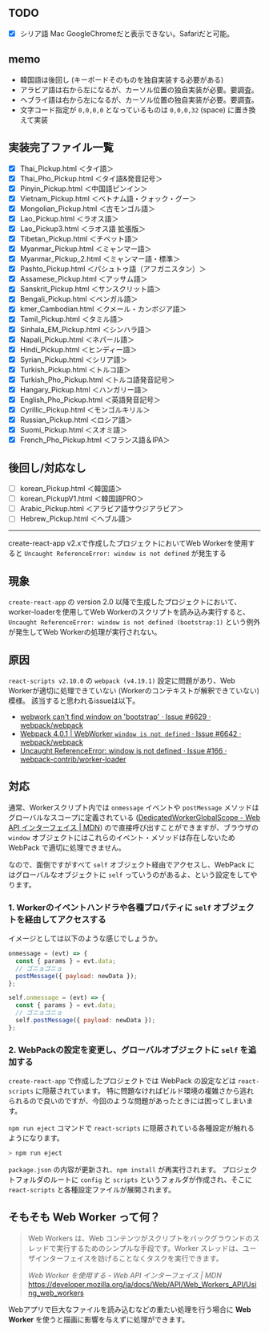 
## TODO

- [x] シリア語 Mac GoogleChromeだと表示できない。Safariだと可能。

## memo

- 韓国語は後回し (キーボードそのものを独自実装する必要がある)
- アラビア語は右から左になるが、カーソル位置の独自実装が必要。要調査。
- ヘブライ語は右から左になるが、カーソル位置の独自実装が必要。要調査。
- 文字コード指定が `0,0,0,0` となっているものは `0,0,0,32` (space) に置き換えて実装

## 実装完了ファイル一覧

- [x] Thai_Pickup.html ＜タイ語＞
- [x] Thai_Pho_Pickup.html ＜タイ語&amp;発音記号＞
- [x] Pinyin_Pickup.html ＜中国語ピンイン＞
- [x] Vietnam_Pickup.html ＜ベトナム語・クォック・グー＞
- [x] Mongolian_Pickup.html ＜古モンゴル語＞
- [x] Lao_Pickup.html ＜ラオス語＞
- [x] Lao_Pickup3.html ＜ラオス語 拡張版＞
- [x] Tibetan_Pickup.html ＜チベット語＞
- [x] Myanmar_Pickup.html ＜ミャンマー語＞
- [x] Myanmar_Pickup_2.html ＜ミャンマー語・標準＞
- [x] Pashto_Pickup.html ＜パシュトゥ語（アフガニスタン）＞
- [x] Assamese_Pickup.html ＜アッサム語＞
- [x] Sanskrit_Pickup.html ＜サンスクリット語＞
- [x] Bengali_Pickup.html ＜ベンガル語＞
- [x] kmer_Cambodian.html ＜クメール・カンボジア語＞
- [x] Tamil_Pickup.html ＜タミル語＞
- [x] Sinhala_EM_Pickup.html ＜シンハラ語＞
- [x] Napali_Pickup.html ＜ネパール語＞
- [x] Hindi_Pickup.html ＜ヒンディー語＞
- [x] Syrian_Pickup.html ＜シリア語＞
- [x] Turkish_Pickup.html ＜トルコ語＞
- [x] Turkish_Pho_Pickup.html ＜トルコ語発音記号＞
- [x] Hangary_Pickup.html ＜ハンガリー語＞
- [x] English_Pho_Pickup.html ＜英語発音記号＞
- [x] Cyrillic_Pickup.html ＜モンゴルキリル＞
- [x] Russian_Pickup.html ＜ロシア語＞
- [x] Suomi_Pickup.html ＜スオミ語＞
- [x] French_Pho_Pickup.html ＜フランス語＆IPA＞

## 後回し/対応なし

- [ ] korean_Pickup.html ＜韓国語＞
- [ ] korean_PickupV1.html ＜韓国語PRO＞
- [ ] Arabic_Pickup.html ＜アラビア語サウジアラビア＞
- [ ] Hebrew_Pickup.html ＜へブル語＞

---

create-react-app v2.xで作成したプロジェクトにおいてWeb Workerを使用すると `Uncaught ReferenceError: window is not defined` が発生する

## 現象

`create-react-app` の version 2.0 以降で生成したプロジェクトにおいて、worker-loaderを使用してWeb Workerのスクリプトを読み込み実行すると、`Uncaught ReferenceError: window is not defined (bootstrap:1)` という例外が発生してWeb Workerの処理が実行されない。

## 原因

`react-scripts v2.10.0` の `webpack (v4.19.1)` 設定に問題があり、Web Workerが適切に処理できていない (Workerのコンテキストが解釈できていない) 模様。
該当すると思われるissueは以下。

- [webwork can't find window on 'bootstrap' · Issue #6629 · webpack/webpack](https://github.com/webpack/webpack/issues/6629)
- [Webpack 4.0.1 | WebWorker `window is not defined` · Issue #6642 · webpack/webpack](https://github.com/webpack/webpack/issues/6642)
- [Uncaught ReferenceError: window is not defined · Issue #166 · webpack-contrib/worker-loader](https://github.com/webpack-contrib/worker-loader/issues/166)

## 対応

通常、Workerスクリプト内では `onmessage` イベントや `postMessage` メソッドはグローバルなスコープに定義されている ([DedicatedWorkerGlobalScope - Web API インターフェイス | MDN](https://developer.mozilla.org/ja/docs/Web/API/DedicatedWorkerGlobalScope)) ので直接呼び出すことができますが、ブラウザの `window` オブジェクトにはこれらのイベント・メソッドは存在しないため WebPack で適切に処理できません。

なので、面倒ですがすべて `self` オブジェクト経由でアクセスし、WebPack にはグローバルなオブジェクトに `self` っていうのがあるよ、という設定をしてやります。

### 1. Workerのイベントハンドラや各種プロパティに `self` オブジェクトを経由してアクセスする

イメージとしては以下のような感じでしょうか。

```js:before/worker.js
onmessage = (evt) => {
  const { params } = evt.data;
  // ゴニョゴニョ
  postMessage({ payload: newData });
};
```

```js:after/worker.js
self.onmessage = (evt) => {
  const { params } = evt.data;
  // ゴニョゴニョ
  self.postMessage({ payload: newData });
};
```


### 2. WebPackの設定を変更し、グローバルオブジェクトに `self` を追加する

`create-react-app` で作成したプロジェクトでは WebPack の設定などは `react-scripts` に隠蔽されています。
特に問題なければビルド環境の複雑さから逃れられるので良いのですが、今回のような問題があったときには困ってしまいます。

`npm run eject` コマンドで `react-scripts` に隠蔽されている各種設定が触れるようになります。

```sh
> npm run eject
```

`package.json` の内容が更新され、`npm install` が再実行されます。
プロジェクトフォルダのルートに `config` と `scripts` というフォルダが作成され、そこに `react-scripts` と各種設定ファイルが展開されます。




## そもそも Web Worker って何？

> Web Workers は、Web コンテンツがスクリプトをバックグラウンドのスレッドで実行するためのシンプルな手段です。Worker スレッドは、ユーザインターフェイスを妨げることなくタスクを実行できます。
>
> *Web Worker を使用する - Web API インターフェイス | MDN*
> https://developer.mozilla.org/ja/docs/Web/API/Web_Workers_API/Using_web_workers

Webアプリで巨大なファイルを読み込むなどの重たい処理を行う場合に **Web Worker** を使うと描画に影響を与えずに処理ができます。
